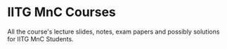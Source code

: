 # IITG MnC Courses
All the course's lecture slides, notes, exam papers and possibly solutions for IITG MnC Students.
